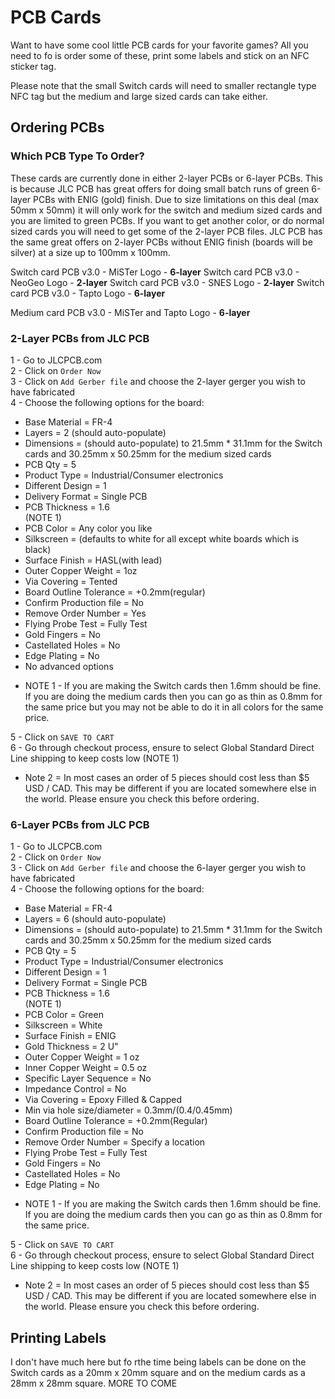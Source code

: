 # PCB Cards
Want to have some cool little PCB cards for your favorite games?  All you need to fo is order some of these, print some labels and stick on an NFC sticker tag.

Please note that the small Switch cards will need to smaller rectangle type NFC tag but the medium and large sized cards can take either.

## Ordering PCBs

### Which PCB Type To Order?
These cards are currently done in either 2-layer PCBs or 6-layer PCBs.  This is because JLC PCB has great offers for doing small batch runs of green 6-layer PCBs with ENIG (gold) finish.  Due to size limitations on this deal (max 50mm x 50mm) it will only work for the switch and medium sized cards and you are limited to green PCBs.  If you want to get another color, or do normal sized cards you will need to get some of the 2-layer PCB files.  JLC PCB has the same great offers on 2-layer PCBs without ENIG finish (boards will be silver) at a size up to 100mm x 100mm.

Switch card PCB v3.0 - MiSTer Logo - **6-layer**
Switch card PCB v3.0 - NeoGeo Logo - **2-layer**
Switch card PCB v3.0 - SNES Logo - **2-layer**
Switch card PCB v3.0 - Tapto Logo - **6-layer**

Medium card PCB v3.0 - MiSTer and Tapto Logo - **6-layer**

### 2-Layer PCBs from JLC PCB
1 - Go to JLCPCB.com<br/>
2 - Click on `Order Now`<br/>
3 - Click on `Add Gerber file` and choose the 2-layer gerger you wish to have fabricated<br/>
4 - Choose the following options for the board:<br/>
- Base Material = FR-4<br/>
- Layers = 2 (should auto-populate)<br/>
- Dimensions = (should auto-populate) to 21.5mm * 31.1mm for the Switch cards and 30.25mm x 50.25mm for the medium sized cards <br/>
- PCB Qty = 5<br/>
- Product Type = Industrial/Consumer electronics<br/>
- Different Design = 1<br/>
- Delivery Format = Single PCB<br/>
- PCB Thickness = 1.6<br/> (NOTE 1)
- PCB Color = Any color you like<br/>
- Silkscreen = (defaults to white for all except white boards which is black)<br/>
- Surface Finish = HASL(with lead)<br/>
- Outer Copper Weight = 1oz<br/>
- Via Covering = Tented<br/>
- Board Outline Tolerance = +0.2mm(regular)<br/>
- Confirm Production file = No<br/>
- Remove Order Number = Yes<br/>
- Flying Probe Test = Fully Test<br/>
- Gold Fingers = No<br/>
- Castellated Holes = No<br/>
- Edge Plating = No<br/>
- No advanced options<br/>

* NOTE 1 - If you are making the Switch cards then 1.6mm should be fine.  If you are doing the medium cards then you can go as thin as 0.8mm for the same price but  you may not be able to do it in all colors for the same price.

5 - Click on `SAVE TO CART`<br/>
6 - Go through checkout process, ensure to select Global Standard Direct Line shipping to keep costs low (NOTE 1)

* Note 2 = In most cases an order of 5 pieces should cost less than $5 USD / CAD.  This may be different if you are located somewhere else in the world.  Please ensure you check this before ordering.

### 6-Layer PCBs from JLC PCB
1 - Go to JLCPCB.com<br/>
2 - Click on `Order Now`<br/>
3 - Click on `Add Gerber file` and choose the 6-layer gerger you wish to have fabricated<br/>
4 - Choose the following options for the board:<br/>
- Base Material = FR-4<br/>
- Layers = 6 (should auto-populate)<br/>
- Dimensions = (should auto-populate) to 21.5mm * 31.1mm for the Switch cards and 30.25mm x 50.25mm for the medium sized cards <br/>
- PCB Qty = 5<br/>
- Product Type = Industrial/Consumer electronics<br/>
- Different Design = 1<br/>
- Delivery Format = Single PCB<br/>
- PCB Thickness = 1.6<br/> (NOTE 1)
- PCB Color = Green<br/>
- Silkscreen = White<br/>
- Surface Finish = ENIG<br/>
- Gold Thickness = 2 U"<br/>
- Outer Copper Weight = 1 oz<br/>
- Inner Copper Weight = 0.5 oz<br/>
- Specific Layer Sequence = No<br/>
- Impedance Control = No<br/>
- Via Covering = Epoxy Filled & Capped<br/>
- Min via hole size/diameter = 0.3mm/(0.4/0.45mm)<br/>
- Board Outline Tolerance = +0.2mm(Regular)<br/>
- Confirm Production file = No<br/>
- Remove Order Number = Specify a location<br/>
- Flying Probe Test = Fully Test<br/>
-  Gold Fingers = No<br/>
-  Castellated Holes = No<br/>
-  Edge Plating = No<br/>

* NOTE 1 - If you are making the Switch cards then 1.6mm should be fine.  If you are doing the medium cards then you can go as thin as 0.8mm for the same price.

5 - Click on `SAVE TO CART`<br/>
6 - Go through checkout process, ensure to select Global Standard Direct Line shipping to keep costs low (NOTE 1)

* Note 2 = In most cases an order of 5 pieces should cost less than $5 USD / CAD.  This may be different if you are located somewhere else in the world.  Please ensure you check this before ordering.

## Printing Labels
I don't have much here but fo rthe time being labels can be done on the Switch cards as a 20mm x 20mm square and on the medium cards as a 28mm x 28mm square. MORE TO COME